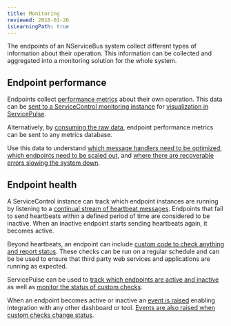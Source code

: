 ```yaml
---
title: Monitoring
reviewed: 2018-01-26
isLearningPath: true
---
```


The endpoints of an NServiceBus system collect different types of information about their operation. This information can be collected and aggregated into a monitoring solution for the whole system.


## Endpoint performance

Endpoints collect [performance metrics](/monitoring/metrics/) about their own operation. This data can be [sent to a ServiceControl monitoring instance](/monitoring/metrics/install-plugin.md) for [visualization in ServicePulse](/monitoring/metrics/in-servicepulse.md).

Alternatively, by [consuming the raw data](/monitoring/metrics/raw.md), endpoint performance metrics can be sent to any metrics database.

Use this data to understand [which message handlers need to be optimized](/tutorials/monitoring-demo/walkthrough-1.md), [which endpoints need to be scaled out](/tutorials/monitoring-demo/walkthrough-2.md), and [where there are recoverable errors slowing the system down](/tutorials/monitoring-demo/walkthrough-3.md).


## Endpoint health

A ServiceControl instance can track which endpoint instances are running by listening to a [continual stream of heartbeat messages](/monitoring/heartbeats/). Endpoints that fail to send heartbeats within a defined period of time are considered to be inactive. When an inactive endpoint starts sending heartbeats again, it becomes active.

Beyond heartbeats, an endpoint can include [custom code to check anything and report status](/monitoring/custom-checks/). These checks can be run on a regular schedule and can be be used to ensure that third party web services and applications are running as expected.

ServicePulse can be used to [track which endpoints are active and inactive](/monitoring/heartbeats/in-servicepulse.md) as well as [monitor the status of custom checks](/monitoring/custom-checks/in-servicepulse.md).

When an endpoint becomes active or inactive an [event is raised](/monitoring/heartbeats/notification-events.md) enabling integration with any other dashboard or tool. [Events are also raised when custom checks change status](/monitoring/custom-checks/notification-events.md).
